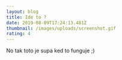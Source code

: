 ```yaml
---
layout: blog
title: Ide to ?
date: 2019-08-09T17:24:13.481Z
thumbnail: /images/uploads/screenshot.gif
rating: 4
---
```

No tak toto je supa ked to funguje ;)
